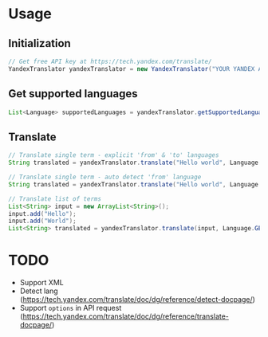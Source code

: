 # Usage

## Initialization

```java
// Get free API key at https://tech.yandex.com/translate/
YandexTranslator yandexTranslator = new YandexTranslator("YOUR YANDEX API KEY");
```

## Get supported languages
```java
List<Language> supportedLanguages = yandexTranslator.getSupportedLanguages();
```

## Translate
```java
// Translate single term - explicit 'from' & 'to' languages
String translated = yandexTranslator.translate("Hello world", Language.ENGLISH, Language.GERMAN);

// Translate single term - auto detect 'from' language
String translated = yandexTranslator.translate("Hello world", Language.GERMAN);

// Translate list of terms
List<String> input = new ArrayList<String>();
input.add("Hello");
input.add("World");
List<String> translated = yandexTranslator.translate(input, Language.GERMAN);
```

# TODO
- Support XML
- Detect lang (https://tech.yandex.com/translate/doc/dg/reference/detect-docpage/)
- Support `options` in API request (https://tech.yandex.com/translate/doc/dg/reference/translate-docpage/)
